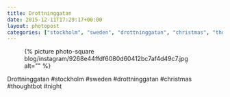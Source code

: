 ```yaml
---
title: Drottninggatan
date: 2015-12-11T17:29:17+00:00
layout: photopost
categories: ["stockholm", "sweden", "drottninggatan", "christmas", "thoughtbot", "night", "photos", "instagram"]
---
```


<figure class="photo photo--square">
  {% picture photo-square blog/instagram/9268e44ffdf6080d60412bc7af4d49c7.jpg alt="" %}
</figure>

Drottninggatan
#stockholm #sweden #drottninggatan #christmas #thoughtbot #night
